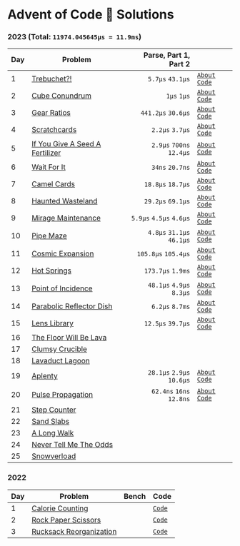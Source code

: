 # Advent of Code 🎄 Solutions

### 2023 (Total: `11974.045645µs = 11.9ms`)

| Day | Problem                                                                |     Parse, Part 1, Part 2 |                                                             |
| --- | ---------------------------------------------------------------------- | ------------------------: | ----------------------------------------------------------- |
| 1   | [Trebuchet?!](https://adventofcode.com/2023/day/1)                     |          `5.7µs` `43.1µs` | [`About`](./2023/day-1) [`Code`](./2023/day-1/src/lib.rs)   |
| 2   | [Cube Conundrum](https://adventofcode.com/2023/day/2)                  |               `1µs` `1µs` | [`About`](./2023/day-2) [`Code`](./2023/day-2/src/lib.rs)   |
| 3   | [Gear Ratios](https://adventofcode.com/2023/day/3)                     |        `441.2µs` `30.6µs` | [`About`](./2023/day-3) [`Code`](./2023/day-3/src/lib.rs)   |
| 4   | [Scratchcards](https://adventofcode.com/2023/day/4)                    |           `2.2µs` `3.7µs` | [`About`](./2023/day-4) [`Code`](./2023/day-4/src/lib.rs)   |
| 5   | [If You Give A Seed A Fertilizer](https://adventofcode.com/2023/day/5) |  `2.9µs` `700ns` `12.4µs` | [`About`](./2023/day-5) [`Code`](./2023/day-5/src/lib.rs)   |
| 6   | [Wait For It](https://adventofcode.com/2023/day/6)                     |           `34ns` `20.7ns` | [`About`](./2023/day-6) [`Code`](./2023/day-6/src/lib.rs)   |
| 7   | [Camel Cards](https://adventofcode.com/2023/day/7)                     |         `18.8µs` `18.7µs` | [`About`](./2023/day-7) [`Code`](./2023/day-7/src/lib.rs)   |
| 8   | [Haunted Wasteland](https://adventofcode.com/2023/day/8)               |         `29.2µs` `69.1µs` | [`About`](./2023/day-8) [`Code`](./2023/day-8/src/lib.rs)   |
| 9   | [Mirage Maintenance](https://adventofcode.com/2023/day/9)              |   `5.9µs` `4.5µs` `4.6µs` | [`About`](./2023/day-9) [`Code`](./2023/day-9/src/lib.rs)   |
| 10  | [Pipe Maze](https://adventofcode.com/2023/day/10)                      | `4.8µs` `31.1µs` `46.1µs` | [`About`](./2023/day-10) [`Code`](./2023/day-10/src/lib.rs) |
| 11  | [Cosmic Expansion](https://adventofcode.com/2023/day/11)               |       `105.8µs` `105.4µs` | [`About`](./2023/day-11) [`Code`](./2023/day-11/src/lib.rs) |
| 12  | [Hot Springs](https://adventofcode.com/2023/day/12)                    |         `173.7µs` `1.9ms` | [`About`](./2023/day-12) [`Code`](./2023/day-12/src/lib.rs) |
| 13  | [Point of Incidence](https://adventofcode.com/2023/day/13)             |  `48.1µs` `4.9µs` `8.3µs` | [`About`](./2023/day-13) [`Code`](./2023/day-13/src/lib.rs) |
| 14  | [Parabolic Reflector Dish](https://adventofcode.com/2023/day/14)       |           `6.2µs` `8.7ms` | [`About`](./2023/day-14) [`Code`](./2023/day-14/src/lib.rs) |
| 15  | [Lens Library](https://adventofcode.com/2023/day/15)                   |         `12.5µs` `39.7µs` | [`About`](./2023/day-15) [`Code`](./2023/day-15/src/lib.rs) |
| 16  | [The Floor Will Be Lava](https://adventofcode.com/2023/day/16)         |                           |                                                             |
| 17  | [Clumsy Crucible](https://adventofcode.com/2023/day/17)                |                           |                                                             |
| 18  | [Lavaduct Lagoon](https://adventofcode.com/2023/day/18)                |                           |                                                             |
| 19  | [Aplenty](https://adventofcode.com/2023/day/19)                        | `28.1µs` `2.9µs` `10.6µs` | [`About`](./2023/day-19) [`Code`](./2023/day-19/src/lib.rs) |
| 20  | [Pulse Propagation](https://adventofcode.com/2023/day/20)              |  `62.4ns` `16ns` `12.8ns` | [`About`](./2023/day-20) [`Code`](./2023/day-20/src/lib.rs) |
| 21  | [Step Counter](https://adventofcode.com/2023/day/21)                   |                           |                                                             |
| 22  | [Sand Slabs](https://adventofcode.com/2023/day/22)                     |                           |                                                             |
| 23  | [A Long Walk](https://adventofcode.com/2023/day/23)                    |                           |                                                             |
| 24  | [Never Tell Me The Odds](https://adventofcode.com/2023/day/24)         |                           |                                                             |
| 25  | [Snowverload](https://adventofcode.com/2023/day/25)                    |                           |                                                             |

<!-- (5.7 + 43.1) + (1 + 1) + (441.2 + 30.6) + (2.2 + 3.7) + (2.9595 + 0.70056 + 12.416) + (0.034067 + 0.020762) + (18.899 + 18.772) + (29.2 + 69.1) + (5.9249 + 4.5359 + 4.6842) + (4.8902 + 31.198 + 46.112) + (105.8 + 105.4) + (173.74 + 1949.5) + (48.197 + 4.9156 + 8.3080) + (6.2 + 8700) + (12.5 + 39.7) + (28.121 + 2.9426 + 10.683) + (0.062442 + 0.016095 + 0.012819) -->

### 2022

| Day | Problem                                           | Bench | Code                              |
| --- | ------------------------------------------------- | ----- | --------------------------------- |
| 1   | [Calorie Counting](./2022/day-1/README.md)        |       | [`Code`](./2022/day-1/src/lib.rs) |
| 2   | [Rock Paper Scissors](./2022/day-2/README.md)     |       | [`Code`](./2022/day-2/src/lib.rs) |
| 3   | [Rucksack Reorganization](./2022/day-3/README.md) |       | [`Code`](./2022/day-3/src/lib.rs) |
